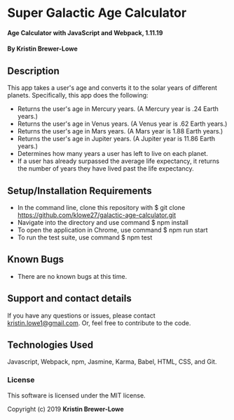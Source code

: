 # Super Galactic Age Calculator

#### Age Calculator with JavaScript and Webpack, 1.11.19

#### By Kristin Brewer-Lowe

## Description

This app takes a user's age and converts it to the solar years of different planets. Specifically, this app does the following:

* Returns the user's age in Mercury years. (A Mercury year is .24 Earth years.)
* Returns the user's age in Venus years. (A Venus year is .62 Earth years.)
* Returns the user's age in Mars years. (A Mars year is 1.88 Earth years.)
* Returns the user's age in Jupiter years. (A Jupiter year is 11.86 Earth years.)
* Determines how many years a user has left to live on each planet.
* If a user has already surpassed the average life expectancy, it returns the number of years they have lived past the life expectancy.


## Setup/Installation Requirements

* In the command line, clone this repository with $ git clone https://github.com/klowe27/galactic-age-calculator.git
* Navigate into the directory and use command $ npm install
* To open the application in Chrome, use command $ npm run start
* To run the test suite, use command $ npm test

## Known Bugs

* There are no known bugs at this time.

## Support and contact details

If you have any questions or issues, please contact kristin.lowe1@gmail.com. Or, feel free to contribute to the code.

## Technologies Used

Javascript, Webpack, npm, Jasmine, Karma, Babel, HTML, CSS, and Git.

### License

This software is licensed under the MIT license.

Copyright (c) 2019 **Kristin Brewer-Lowe**
